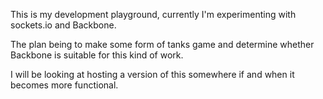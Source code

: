 This is my development playground, currently I'm experimenting with sockets.io and Backbone. 

The plan being to make some form of tanks game and determine whether Backbone is suitable for this kind of work.

I will be looking at hosting a version of this somewhere if and when it becomes more functional.